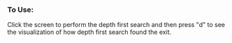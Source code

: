 ### To Use:
Click the screen to perform the depth first search and then press "d" to see the visualization of how depth first search found the exit.
